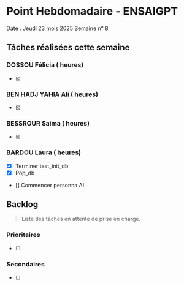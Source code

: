 # Point Hebdomadaire - ENSAIGPT

Date : Jeudi 23 mois 2025
Semaine n° 8

## Tâches réalisées cette semaine

###  DOSSOU Félicia ( heures)

- [X] 

### BEN HADJ YAHIA Ali ( heures)

- [X] 

### BESSROUR Saima ( heures)

- [X] 

### BARDOU Laura ( heures)

- [X] Terminer test_init_db
- [X] Pop_db
- [] Commencer personna AI


## Backlog

> Liste des tâches en attente de prise en charge.

### Prioritaires

- [ ]

### Secondaires

- [ ] 
